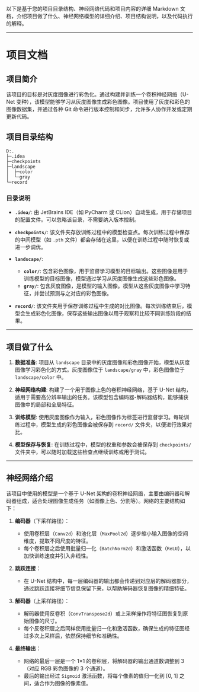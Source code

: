 以下是基于您的项目目录结构、神经网络代码和项目内容的详细 Markdown 文档，介绍项目做了什么、神经网络模型的详细介绍、项目结构说明，以及代码执行的解释。

---

# 项目文档

## 项目简介

该项目的目标是对灰度图像进行彩色化。通过构建并训练一个卷积神经网络（U-Net 变种），该模型能够学习从灰度图像生成彩色图像。项目使用了灰度和彩色的图像数据集，并通过各种 Git 命令进行版本控制和同步，允许多人协作开发或定期更新代码。

## 项目目录结构

```
D:.
├─.idea
├─checkpoints
├─landscape
│  ├─color
│  └─gray
└─record
```

### 目录说明

- **`.idea/`**: 由 JetBrains IDE（如 PyCharm 或 CLion）自动生成，用于存储项目的配置文件。可以忽略该目录，不需要纳入版本控制。

- **`checkpoints/`**: 该文件夹存放训练过程中的模型检查点。每次训练过程中保存的中间模型（如 `.pth` 文件）都会存储在这里，以便在训练过程中随时恢复或进一步调优。

- **`landscape/`**:
    - **`color/`**: 包含彩色图像，用于监督学习模型的目标输出。这些图像是用于训练模型的目标图像，模型通过学习从灰度图像生成这些彩色图像。
    - **`gray/`**: 包含灰度图像，是模型的输入图像。模型从这些灰度图像中学习特征，并尝试预测与之对应的彩色图像。

- **`record/`**: 该文件夹用于保存训练过程中生成的对比图像。每次训练结束后，模型会生成彩色化图像，保存这些输出图像以用于观察和比较不同训练阶段的结果。

---

## 项目做了什么

1. **数据准备**: 项目从 `landscape` 目录中的灰度图像和彩色图像开始，模型从灰度图像学习彩色化的方式。灰度图像位于 `landscape/gray` 中，彩色图像位于 `landscape/color` 中。

2. **神经网络构建**: 构建了一个用于图像上色的卷积神经网络，基于 U-Net 结构，适用于需要高分辨率输出的任务。该模型包含编码器-解码器结构，能够捕获图像中的局部和全局特征。

3. **训练模型**: 使用灰度图像作为输入，彩色图像作为标签进行监督学习。每轮训练过程中，模型生成的彩色图像会被保存到 `record/` 文件夹，以便进行效果对比。

4. **模型保存与恢复**: 在训练过程中，模型的权重和参数会被保存到 `checkpoints/` 文件夹中，可以随时加载这些检查点继续训练或用于测试。

---

## 神经网络介绍

该项目中使用的模型是一个基于 U-Net 架构的卷积神经网络，主要由编码器和解码器组成，适合处理图像生成任务（如图像上色、分割等）。网络的主要结构如下：

1. **编码器**（下采样路径）：
    - 使用卷积层（`Conv2d`）和池化层（`MaxPool2d`）逐步缩小输入图像的空间维度，提取不同尺度的特征。
    - 每个卷积层之后使用批量归一化（`BatchNorm2d`）和激活函数（`ReLU`），以加快训练速度并引入非线性。

2. **跳跃连接**：
    - 在 U-Net 结构中，每一层编码器的输出都会传递到对应层的解码器部分，通过跳跃连接将细节信息保留下来，以帮助解码器恢复图像的精细特征。

3. **解码器**（上采样路径）：
    - 解码器使用反卷积（`ConvTranspose2d`）或上采样操作将特征图恢复到原始图像的尺寸。
    - 每个反卷积层之后同样使用批量归一化和激活函数，确保生成的特征图经过多次上采样后，依然保持细节和准确性。

4. **最终输出**：
    - 网络的最后一层是一个 1×1 的卷积层，将解码器的输出通道数调整到 3（对应 RGB 彩色图像的 3 个通道）。
    - 最后的输出经过 `Sigmoid` 激活函数，将每个像素的值归一化到 [0, 1] 之间，适合作为图像的像素值。

